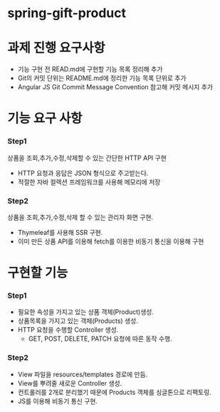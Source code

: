 # spring-gift-product

# 과제 진행 요구사항

- 기능 구현 전 READ.md에 구현할 기능 목록 정리해 추가
- Git의 커밋 단위는 README.md에 정리한 기능 목록 단위로 추가
- Angular JS Git Commit Message Convention 참고해 커밋 메시지 추가

# 기능 요구 사항

### Step1

상품을 조회,추가,수정,삭제할 수 있는 간단한 HTTP API 구현

- HTTP 요청과 응답은 JSON 형식으로 주고받는다.
- 적절한 자바 컬렉션 프레임워크를 사용해 메모리에 저장


### Step2

상품을 조회,추가,수정,삭제 할 수 있는 관리자 화면 구현.

- Thymeleaf를 사용해 SSR 구현.
- 이미 만든 상품 API를 이용해 fetch를 이용한 비동기 통신을 이용해 구현

# 구현할 기능

### Step1

- 필요한 속성을 가지고 있는 상품 객체(Product)생성.
- 상품목록을 가지고 있는 객체(Products) 생성.
- HTTP 요청을 수행할 Controller 생성.
  - GET, POST, DELETE, PATCH 요청에 따른 동작 수행.


### Step2

- View 파일을 resources/templates 경로에 만듬.
- View를 뿌려줄 새로운 Controller 생성.
- 컨트롤러를 2개로 분리했기 때문에 Products 객체를 싱글톤으로 리팩토링.
- JS를 이용해 비동기 통신 구현.
